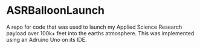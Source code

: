 # ASRBalloonLaunch
A repo for code that was used to launch my Applied Science Research payload over 100k+ feet into the earths atmosphere. This was implemented using an Adruino Uno on its IDE. 
